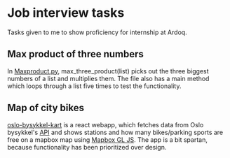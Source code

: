 # Job interview tasks
Tasks given to me to show proficiency for internship at Ardoq.

## Max product of three numbers
In [Maxproduct.py](maxproduct.py), max_three_product(list) picks out the three biggest numbers of a list and multiplies them. 
The file also has a main method which loops through a list five times to test the functionality.

## Map of city bikes
[oslo-bysykkel-kart](oslo-bysykkel-kart/) is a react webapp, which fetches data from Oslo bysykkel's [API](https://oslobysykkel.no/apne-data/sanntid) 
and shows stations and how many bikes/parking sports are free on a mapbox map using [Mapbox GL JS](https://docs.mapbox.com/help/tutorials/use-mapbox-gl-js-with-react/).
The app is a bit spartan, because functionality has been prioritized over design.
